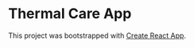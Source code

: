 # Thermal Care App

This project was bootstrapped with [Create React App](https://github.com/facebook/create-react-app).

